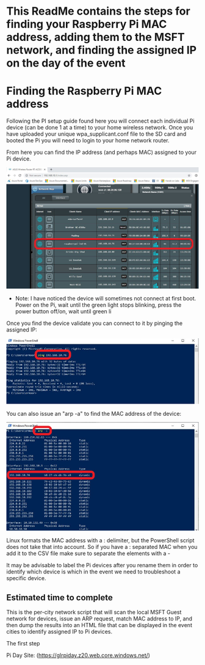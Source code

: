 # This ReadMe contains the steps for finding your Raspberry Pi MAC address, adding them to the MSFT network, and finding the assigned IP on the day of the event


# Finding the Raspberry Pi MAC address

Following the PI setup guide found here you will connect each individual Pi device (can be done 1 at a time) to your home wireless network. Once you have uploaded your unique wpa_supplicant.conf file to the SD card and booted the Pi you will need to login to your home network router.

From here you can find the IP address (and perhaps MAC) assigned to your Pi device. 

![Image](/images/network/homeroute.jpg)

- Note: I have noticed the device will sometimes not connect at first boot. Power on the Pi, wait until the green light stops blinking, press the power button off/on, wait until green li

Once you find the device validate you can connect to it by pinging the assigned IP:

![Image](/images/network/pingaddress.jpg)

You can also issue an "arp -a" to find the MAC address of the device:

![Image](/images/network/arp.jpg)

Linux formats the MAC address with a : delimiter, but the PowerShell script does not take that into account. So if you have a : separated MAC when you add it to the CSV file make sure to separate the elements with a -

It may be advisable to label the Pi devices after you rename them in order to identify which device is which in the event we need to troubleshoot a specific device.



## Estimated time to complete


This is the per-city network script that will scan the local MSFT Guest network for devices, issue an ARP request, match MAC address to IP, and then dump the results into an HTML file that can be displayed in the event cities to identify assigned IP to Pi devices.

The first step 


Pi Day Site: (https://glrpiday.z20.web.core.windows.net/)